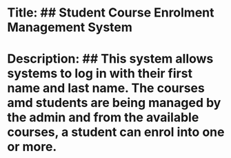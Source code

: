 # Title: ## Student Course Enrolment Management System

# Description: ## This system allows systems to log in with their first name and last name. The courses amd students are being managed by the admin and from the available courses, a student can enrol into one or more.
